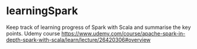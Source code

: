 # learningSpark
Keep track of learning progress of Spark with Scala and summarise the key points. Udemy course https://www.udemy.com/course/apache-spark-in-depth-spark-with-scala/learn/lecture/26420306#overview
